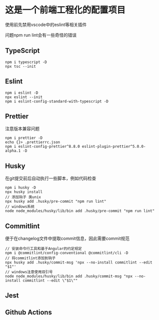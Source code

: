 # 这是一个前端工程化的配置项目

使用前先禁用vscode中的eslint等相关插件

问题npm run lint会有一些奇怪的错误



## TypeScript

```
npm i typescript -D
npx tsc --init
```

## Eslint

```
npm i eslint -D
npx eslint --init
npm i eslint-config-standard-with-typescript -D
```

## Prettier

注意版本兼容问题

```
npm i prettier -D
echo {}> .prettierrc.json
npm i eslint-config-prettier^8.8.0 eslint-plugin-prettier^5.0.0-alpha.1 -D
```

## Husky

在git提交前后自动执行一些脚本，例如代码检查

```
npm i husky -D
npx husky install
// 添加钩子 类unix
npx husky add .husky/pre-commit "npm run lint" 
// windows系统
node node_modules/husky/lib/bin add .husky/pre-commit "npm run lint"
```



## Commitlint

便于在changelog文件中提取commit信息，因此需要commit规范

```
// 安装命令行工具和基于Angular的约定规定
npm i @commitlint/config-conventional @commitlint/cli -D
// 将commitlint添加到钩子
npx husky add .husky/commit-msg 'npx --no-install commitlint --edit "$1"'
// windows注意使用双引号
node node_modules/husky/lib/bin add .husky/commit-msg "npx --no-install commitlint --edit \"$1\""
```



## Jest

## Github Actions
